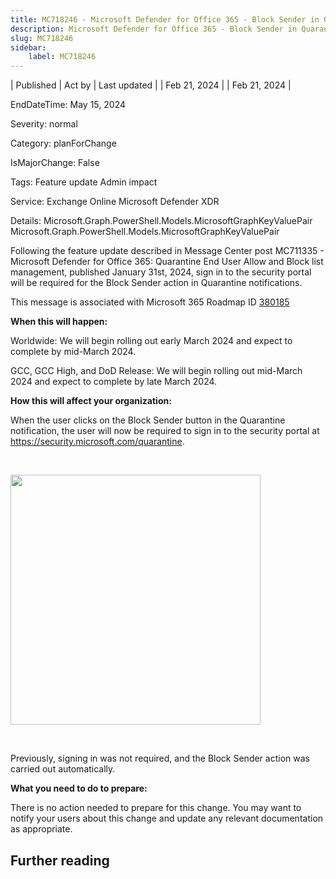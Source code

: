 ```yaml
---
title: MC718246 - Microsoft Defender for Office 365 - Block Sender in Quarantine notification will require signing in to security portal
description: Microsoft Defender for Office 365 - Block Sender in Quarantine notification will require signing in to security portal
slug: MC718246
sidebar:
    label: MC718246
---
```


| Published | Act by | Last updated |
| Feb 21, 2024 |  | Feb 21, 2024 |

EndDateTime: May 15, 2024

Severity: normal

Category: planForChange

IsMajorChange: False

Tags: Feature update Admin impact

Service: Exchange Online Microsoft Defender XDR

Details: Microsoft.Graph.PowerShell.Models.MicrosoftGraphKeyValuePair Microsoft.Graph.PowerShell.Models.MicrosoftGraphKeyValuePair

<p>Following the feature update described in Message Center post MC711335 - Microsoft Defender for Office 365: Quarantine End User Allow and Block list management, published January 31st, 2024, sign in to the security portal will be required for the Block Sender action in Quarantine notifications.&nbsp;</p><p>This message is associated with Microsoft 365 Roadmap ID <a href="https://www.microsoft.com/microsoft-365/roadmap?filters=&amp;searchterms=380185" target="_blank">380185</a></p><p><b>When this will happen:</b></p><p>Worldwide: We will begin rolling out early March 2024 and expect to complete by mid-March 2024.</p><p>GCC, GCC High, and DoD Release: We will begin rolling out mid-March 2024 and expect to complete by late March 2024.</p><p><b>How this will affect your organization:</b></p><p>When the user clicks on the Block Sender button in the Quarantine notification, the user will now be required to sign in to the security portal at <a href="https://security.microsoft.com/quarantine" target="_blank">https://security.microsoft.com/quarantine</a>.&nbsp;&nbsp;</p><p><br></p><p><img src="https://img-prod-cms-rt-microsoft-com.akamaized.net/cms/api/am/imageFileData/RW1hDwc?ver=1a8e" style="width: 400px;"></p><p><br></p><p>Previously, signing in was not required, and the Block Sender action was carried out automatically.</p><p><b>What you need to do to prepare:</b></p><p>There is no action needed to prepare for this change. You may want to notify your users about this change and update any relevant documentation as appropriate.</p>

## Further reading
